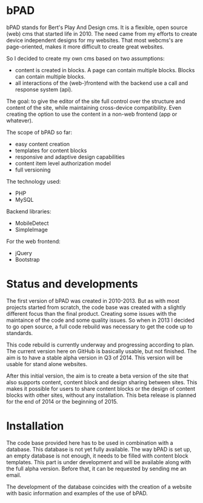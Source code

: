 bPAD
====

bPAD stands for Bert's Play And Design cms. It is a flexible, open source (web) cms that started life in 2010. The need came from my efforts to create device independent designs for my websites. That most webcms's are page-oriented, makes it more difficult to create great websites.

So I decided to create my own cms based on two assumptions:

- content is created in blocks. A page can contain multiple blocks. Blocks can contain multiple blocks.
- all interactions of the (web-)frontend with the backend use a call and response system (api).

The goal: to give the editor of the site full control over the structure and content of the site, while maintaining cross-device compatibility. Even creating the option to use the content in a non-web frontend (app or whatever).

The scope of bPAD so far:

- easy content creation
- templates for content blocks
- responsive and adaptive design capabilities
- content item level authorization model
- full versioning

The technology used:

- PHP
- MySQL

Backend libraries:

- MobileDetect
- SimpleImage

For the web frontend:

- jQuery 
- Bootstrap


Status and developments
=======================

The first version of bPAD was created in 2010-2013. But as with most projects started from scratch, the code base was created with a slightly different focus than the final product. Creating some issues with the maintaince of the code and some quality issues. So when in 2013 I decided to go open source, a full code rebuild was necessary to get the code up to standards.

This code rebuild is currently underway and progressing according to plan. The current version here on GitHub is basically usable, but not finished. The aim is to have a stable alpha version in Q3 of 2014. This version will be usable for stand alone websites.

After this initial version, the aim is to create a beta version of the site that also supports content, content block and design sharing between sites. This makes it possible for users to share content blocks or the design of content blocks with other sites, without any installation. This beta release is planned for the end of 2014 or the beginning of 2015.


Installation
============

The code base provided here has to be used in combination with a database. This database is not yet fully available. The way bPAD is set up, an empty database is not enough, it needs to be filled with content block templates. This part is under development and will be available along with the full alpha version. Before that, it can be requested by sending me an email.

The development of the database coincides with the creation of a website with basic information and examples of the use of bPAD.
